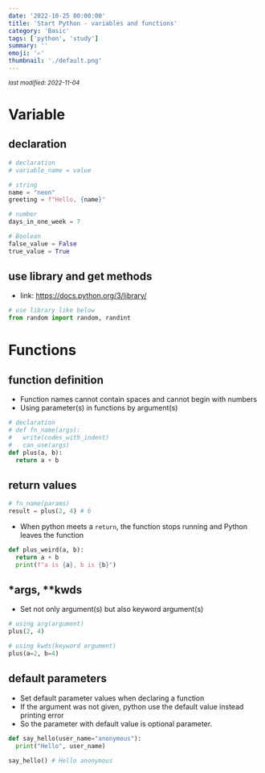 ```yaml
---
date: '2022-10-25 00:00:00'
title: 'Start Python - variables and functions'
category: 'Basic'
tags: ['python', 'study']
summary: ''
emoji: '✍'
thumbnail: './default.png'
---
```


<small><em>last modified: 2022-11-04</em></small>

# Variable
## declaration
```python
# declaration
# variable_name = value

# string
name = "neon"
greeting = f"Hello, {name}"

# number
days_in_one_week = 7

# Boolean
false_value = False
true_value = True
```

## use library and get methods
- link: https://docs.python.org/3/library/
```python
# use library like below
from random import random, randint
```


# Functions
## function definition
- Function names cannot contain spaces and cannot begin with numbers
- Using parameter(s) in functions by argument(s)
```python
# declaration
# def fn_name(args):
#   write(codes_with_indent)
#   can_use(args)
def plus(a, b):
  return a + b
```

## return values
```python
# fn_name(params)
result = plus(2, 4) # 6
```
- When python meets a `return`, the function stops running and Python leaves the function
```python
def plus_weird(a, b):
  return a + b
  print(f"a is {a}, b is {b}")
``` 

## *args, **kwds
- Set not only argument(s) but also keyword argument(s) 
```python
# using arg(argument)
plus(2, 4)

# using kwds(keyword argument)
plus(a=2, b=4)
```

## default parameters
- Set default parameter values when declaring a function
- If the argument was not given, python use the default value instead printing error
- So the parameter with default value is optional parameter.
```python
def say_hello(user_name="anonymous"):
  print("Hello", user_name)

say_hello() # Hello anonymous
```